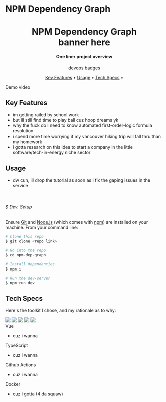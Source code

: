 # NPM Dependency Graph

<h1 align="center">
  NPM Dependency Graph
  <br>
  banner here
  <br>
</h1>

<h4 align="center">One liner project overview</h4>

<p align="center">
    devops badges
</p>

<p align="center">
  <a href="#key-features">Key Features</a> •
  <a href="#usage">Usage</a> •
  <a href="#tech-specs">Tech Specs</a> •
</p>

Demo video

## Key Features

* im getting railed by school work
* but ill still find time to play ball cuz hoop dreams yk
* why the fuck do I need to know automated first-order-logic formula resolution
* i spend more time worrying if my vancouver hiking trip will fall thru than my homework
* i gotta research on this idea to start a company in the little software/tech-in-energy niche sector

## Usage

* dw cuh, ill drop the tutorial as soon as I fix the gaping issues in the service

<br />

###### $ Dev. Setup
Ensure [Git](https://git-scm.com) and [Node.js](https://nodejs.org/en/download/) (which comes with [npm](http://npmjs.com)) are installed on your machine. From your command line:

```bash
# Clone this repo
$ git clone <repo link>

# Go into the repo
$ cd npm-dep-graph

# Install dependencies
$ npm i

# Run the dev-server
$ npm run dev
```

## Tech Specs

Here's the toolkit I chose, and my rationale as to why:
<div style="display: inline">
    <img src="https://img.shields.io/badge/Next-black?style=for-the-badge&logo=next.js&logoColor=white">
    <img src="https://img.shields.io/badge/react-%2320232a.svg?style=for-the-badge&logo=react&logoColor=%2361DAFB">
    <img src="https://img.shields.io/badge/typescript-%23007ACC.svg?style=for-the-badge&logo=typescript&logoColor=white">
    <img src="https://img.shields.io/badge/node.js-6DA55F?style=for-the-badge&logo=node.js&logoColor=white">
    <img src="https://img.shields.io/badge/tailwindcss-%2338B2AC.svg?style=for-the-badge&logo=tailwind-css&logoColor=white">
</div>
<br />
<span>Vue</span>
<ul>
    <li>cuz i wanna</li>
</ul>
<span>TypeScript</span>
<ul>
    <li>cuz i wanna</li>
</ul>
<span>Github Actions</span>
<ul>
    <li>cuz i wanna</li>
</ul>
<span>Docker</span>
<ul>
    <li>cuz i gotta (4 da squaw)</li>
</ul>
